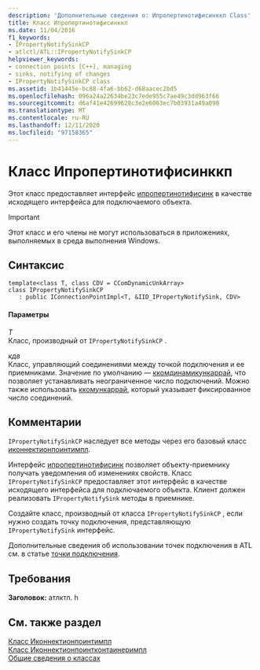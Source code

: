 ```yaml
---
description: 'Дополнительные сведения о: Ипропертинотифисинккп Class'
title: Класс Ипропертинотифисинккп
ms.date: 11/04/2016
f1_keywords:
- IPropertyNotifySinkCP
- atlctl/ATL::IPropertyNotifySinkCP
helpviewer_keywords:
- connection points [C++], managing
- sinks, notifying of changes
- IPropertyNotifySinkCP class
ms.assetid: 1b41445e-bc88-4fa6-bb62-d68aacec2bd5
ms.openlocfilehash: 096a24a22634be23c7ede955c7ae49c3dd963f66
ms.sourcegitcommit: d6af41e42699628c3e2e6063ec7b03931a49a098
ms.translationtype: MT
ms.contentlocale: ru-RU
ms.lasthandoff: 12/11/2020
ms.locfileid: "97158365"
---
```

# <a name="ipropertynotifysinkcp-class"></a>Класс Ипропертинотифисинккп

Этот класс предоставляет интерфейс [ипропертинотифисинк](/windows/win32/api/ocidl/nn-ocidl-ipropertynotifysink) в качестве исходящего интерфейса для подключаемого объекта.

> [!IMPORTANT]
> Этот класс и его члены не могут использоваться в приложениях, выполняемых в среда выполнения Windows.

## <a name="syntax"></a>Синтаксис

```
template<class T, class CDV = CComDynamicUnkArray>
class IPropertyNotifySinkCP
   : public IConnectionPointImpl<T, &IID_IPropertyNotifySink, CDV>
```

#### <a name="parameters"></a>Параметры

*T*<br/>
Класс, производный от `IPropertyNotifySinkCP` .

*кдв*<br/>
Класс, управляющий соединениями между точкой подключения и ее приемниками. Значение по умолчанию — [ккомдинамикункаррай](../../atl/reference/ccomdynamicunkarray-class.md), что позволяет устанавливать неограниченное число подключений. Можно также использовать [ккомункаррай](../../atl/reference/ccomunkarray-class.md), который указывает фиксированное число соединений.

## <a name="remarks"></a>Комментарии

`IPropertyNotifySinkCP` наследует все методы через его базовый класс [иконнектионпоинтимпл](../../atl/reference/iconnectionpointimpl-class.md).

Интерфейс [ипропертинотифисинк](/windows/win32/api/ocidl/nn-ocidl-ipropertynotifysink) позволяет объекту-приемнику получать уведомления об изменениях свойств. Класс `IPropertyNotifySinkCP` предоставляет этот интерфейс в качестве исходящего интерфейса для подключаемого объекта. Клиент должен реализовать `IPropertyNotifySink` методы в приемнике.

Создайте класс, производный от класса `IPropertyNotifySinkCP` , если нужно создать точку подключения, представляющую `IPropertyNotifySink` интерфейс.

Дополнительные сведения об использовании точек подключения в ATL см. в статье [точки подключения](../../atl/atl-connection-points.md).

## <a name="requirements"></a>Требования

**Заголовок:** атлктл. h

## <a name="see-also"></a>См. также раздел

[Класс Иконнектионпоинтимпл](../../atl/reference/iconnectionpointimpl-class.md)<br/>
[Класс Иконнектионпоинтконтаинеримпл](../../atl/reference/iconnectionpointcontainerimpl-class.md)<br/>
[Общие сведения о классах](../../atl/atl-class-overview.md)
